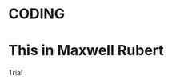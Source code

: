 # CODING

<!DOCTYPE html>
<html>
<head>
<title>Page Title</title>
</head>
<body>

<h1>This in Maxwell Rubert</h1>
<p> Trial </p>

</body>
</html>
